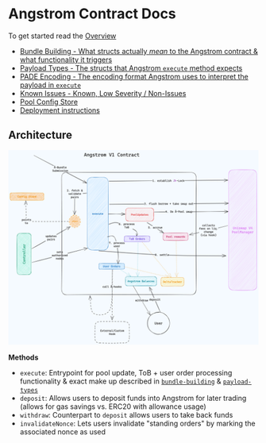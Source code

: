 # Angstrom Contract Docs

To get started read the [Overview](./overview.md)

- [Bundle Building - What structs actually *mean* to the Angstrom contract & what functionality it triggers](./bundle-building.md)
- [Payload Types - The structs that Angstrom `execute` method expects](./payload-types.md)
- [PADE Encoding - The encoding format Angstrom uses to interpret the payload in `execute`](./pade-encoding-format.md)
- [Known Issues - Known, Low Severity / Non-Issues](./known-issues.md)
- [Pool Config Store](./pool-config-store.md)
- [Deployment instructions](./deployment.md)

## Architecture

![](./assets/angstrom-architecture.png)

**Methods**

- `execute`:  Entrypoint for pool update, ToB + user order processing functionality & exact make up
  described in [`bundle-building`](./bundle-building.md) & [`payload-types`](./payload-types.md)
- `deposit`: Allows users to deposit funds into Angstrom for later trading (allows for gas savings
vs. ERC20 with allowance usage)
- `withdraw`: Counterpart to `deposit` allows users to take back funds
- `invalidateNonce`: Lets users invalidate "standing orders" by marking the associated nonce as used
